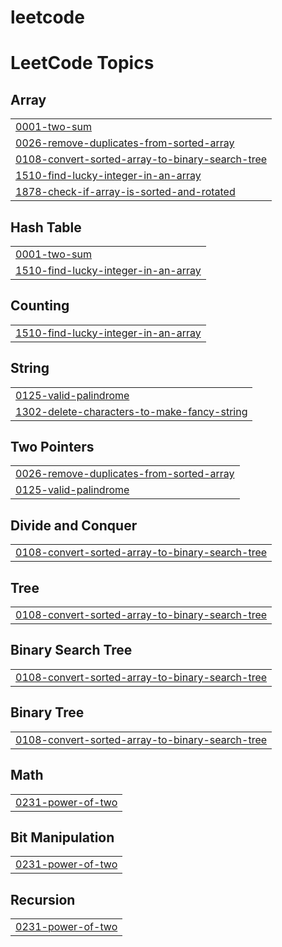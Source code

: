 # leetcode
<!---LeetCode Topics Start-->
# LeetCode Topics
## Array
|  |
| ------- |
| [0001-two-sum](https://github.com/Tharanya18/leetcode/tree/master/0001-two-sum) |
| [0026-remove-duplicates-from-sorted-array](https://github.com/Tharanya18/leetcode/tree/master/0026-remove-duplicates-from-sorted-array) |
| [0108-convert-sorted-array-to-binary-search-tree](https://github.com/Tharanya18/leetcode/tree/master/0108-convert-sorted-array-to-binary-search-tree) |
| [1510-find-lucky-integer-in-an-array](https://github.com/Tharanya18/leetcode/tree/master/1510-find-lucky-integer-in-an-array) |
| [1878-check-if-array-is-sorted-and-rotated](https://github.com/Tharanya18/leetcode/tree/master/1878-check-if-array-is-sorted-and-rotated) |
## Hash Table
|  |
| ------- |
| [0001-two-sum](https://github.com/Tharanya18/leetcode/tree/master/0001-two-sum) |
| [1510-find-lucky-integer-in-an-array](https://github.com/Tharanya18/leetcode/tree/master/1510-find-lucky-integer-in-an-array) |
## Counting
|  |
| ------- |
| [1510-find-lucky-integer-in-an-array](https://github.com/Tharanya18/leetcode/tree/master/1510-find-lucky-integer-in-an-array) |
## String
|  |
| ------- |
| [0125-valid-palindrome](https://github.com/Tharanya18/leetcode/tree/master/0125-valid-palindrome) |
| [1302-delete-characters-to-make-fancy-string](https://github.com/Tharanya18/leetcode/tree/master/1302-delete-characters-to-make-fancy-string) |
## Two Pointers
|  |
| ------- |
| [0026-remove-duplicates-from-sorted-array](https://github.com/Tharanya18/leetcode/tree/master/0026-remove-duplicates-from-sorted-array) |
| [0125-valid-palindrome](https://github.com/Tharanya18/leetcode/tree/master/0125-valid-palindrome) |
## Divide and Conquer
|  |
| ------- |
| [0108-convert-sorted-array-to-binary-search-tree](https://github.com/Tharanya18/leetcode/tree/master/0108-convert-sorted-array-to-binary-search-tree) |
## Tree
|  |
| ------- |
| [0108-convert-sorted-array-to-binary-search-tree](https://github.com/Tharanya18/leetcode/tree/master/0108-convert-sorted-array-to-binary-search-tree) |
## Binary Search Tree
|  |
| ------- |
| [0108-convert-sorted-array-to-binary-search-tree](https://github.com/Tharanya18/leetcode/tree/master/0108-convert-sorted-array-to-binary-search-tree) |
## Binary Tree
|  |
| ------- |
| [0108-convert-sorted-array-to-binary-search-tree](https://github.com/Tharanya18/leetcode/tree/master/0108-convert-sorted-array-to-binary-search-tree) |
## Math
|  |
| ------- |
| [0231-power-of-two](https://github.com/Tharanya18/leetcode/tree/master/0231-power-of-two) |
## Bit Manipulation
|  |
| ------- |
| [0231-power-of-two](https://github.com/Tharanya18/leetcode/tree/master/0231-power-of-two) |
## Recursion
|  |
| ------- |
| [0231-power-of-two](https://github.com/Tharanya18/leetcode/tree/master/0231-power-of-two) |
<!---LeetCode Topics End-->